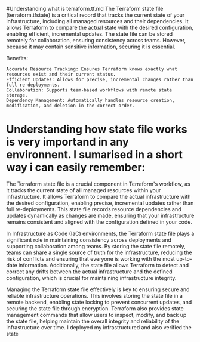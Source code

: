 #Understanding what is terraform.tf.md
The Terraform state file (terraform.tfstate) is a critical record that tracks the current state of your infrastructure, including all managed resources and their dependencies. It allows Terraform to compare the actual state with the desired configuration, enabling efficient, incremental updates. The state file can be stored remotely for collaboration, ensuring consistency across teams. However, because it may contain sensitive information, securing it is essential.

Benefits:

    Accurate Resource Tracking: Ensures Terraform knows exactly what resources exist and their current status.
    Efficient Updates: Allows for precise, incremental changes rather than full re-deployments.
    Collaboration: Supports team-based workflows with remote state storage.
    Dependency Management: Automatically handles resource creation, modification, and deletion in the correct order.

# Understanding how state file works is very importand in any environnent. I sumarised in a short way i can easily remember:
The Terraform state file is a crucial component in Terraform's workflow, as it tracks the current state of all managed resources within your infrastructure. It allows Terraform to compare the actual infrastructure with the desired configuration, enabling precise, incremental updates rather than full re-deployments. This state file records resource dependencies and updates dynamically as changes are made, ensuring that your infrastructure remains consistent and aligned with the configuration defined in your code.

In Infrastructure as Code (IaC) environments, the Terraform state file plays a significant role in maintaining consistency across deployments and supporting collaboration among teams. By storing the state file remotely, teams can share a single source of truth for the infrastructure, reducing the risk of conflicts and ensuring that everyone is working with the most up-to-date information. Additionally, the state file allows Terraform to detect and correct any drifts between the actual infrastructure and the defined configuration, which is crucial for maintaining infrastructure integrity.

Managing the Terraform state file effectively is key to ensuring secure and reliable infrastructure operations. This involves storing the state file in a remote backend, enabling state locking to prevent concurrent updates, and securing the state file through encryption. Terraform also provides state management commands that allow users to inspect, modify, and back up the state file, helping maintain the overall integrity and reliability of the infrastructure over time.
I deployed my infrastructured and also verified the state

